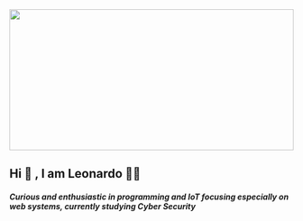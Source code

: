 
  <img src="https://user-images.githubusercontent.com/68018921/112013606-ec932e80-8b08-11eb-8ce6-3891822e37b5.png" width="100%" height="250px">


<h2>Hi 👋 , I am Leonardo 👨‍💻 </h2> 


<h5><p>Curious and enthusiastic in programming and IoT focusing especially on web systems, currently studying Cyber Security</p></h5>


